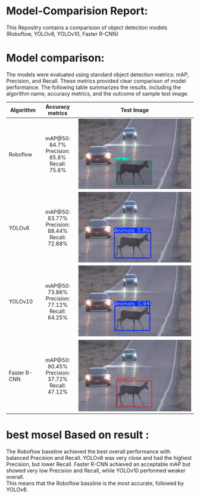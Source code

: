 # Model-Comparision Report:
This Repositry contains a comparision of object detection models (Roboflow, YOLOv8, YOLOv10, Faster R-CNN)
# Model comparison: 
The models were evaluated using standard object detection metrics: mAP, Precision, and Recall. These metrics provided clear comparison of model performance. The following table summarizes the results. including the algorithm name, accuracy metrics, and the outcome of sample test image.

| Algorithm     | Accuracy metrics                                           | Test Image          
----------------|:----------------------------------------------------------:|-------------------
| Roboflow      |  mAP@50: 84.7% <br> Precision: 85.8% <br> Recall: 75.6%    | ![Roboflow](rb.png)
|  YOLOv8       | mAP@50: 83.77% <br> Precision: 88.44% <br> Recall: 72.88%  |![YOLOv8](y8.png)
| YOLOv10       | mAP@50: 73.86% <br> Precision: 77.12% <br> Recall: 64.25%  |![YOLOv10](y10.png)   
| Faster R-CNN  | mAP@50: 80.45% <br> Precision: 37.72% <br> Recall: 47.12%  |![Faster R-CNN](cnn.png)

# best mosel Based on result : 
The Roboflow baseline achieved the best overall performance with balanced Precision and Recall. YOLOv8 was very close and had the highest Precision, but lower Recall. Faster R-CNN achieved an acceptable mAP but showed very low Precision and Recall, while YOLOv10 performed weaker overall. <br>
This means that the Roboflow bassline is the most accurate, followed by YOLOv8.

      





